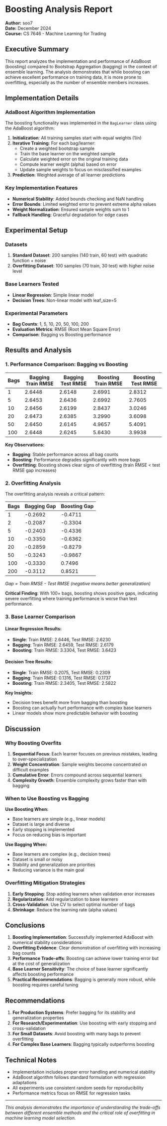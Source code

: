 # Boosting Analysis Report

**Author:** soo7  
**Date:** December 2024  
**Course:** CS 7646 - Machine Learning for Trading

## Executive Summary

This report analyzes the implementation and performance of AdaBoost (boosting) compared to Bootstrap Aggregation (bagging) in the context of ensemble learning. The analysis demonstrates that while boosting can achieve excellent performance on training data, it is more prone to overfitting, especially as the number of ensemble members increases.

## Implementation Details

### AdaBoost Algorithm Implementation

The boosting functionality was implemented in the `BagLearner` class using the AdaBoost algorithm:

1. **Initialization**: All training samples start with equal weights (1/n)
2. **Iterative Training**: For each bag/learner:
   - Create a weighted bootstrap sample
   - Train the base learner on the weighted sample
   - Calculate weighted error on the original training data
   - Compute learner weight (alpha) based on error
   - Update sample weights to focus on misclassified examples
3. **Prediction**: Weighted average of all learner predictions

### Key Implementation Features

- **Numerical Stability**: Added bounds checking and NaN handling
- **Error Bounds**: Limited weighted error to prevent extreme alpha values
- **Weight Normalization**: Ensured sample weights sum to 1
- **Fallback Handling**: Graceful degradation for edge cases

## Experimental Setup

### Datasets

1. **Standard Dataset**: 200 samples (140 train, 60 test) with quadratic function + noise
2. **Overfitting Dataset**: 100 samples (70 train, 30 test) with higher noise level

### Base Learners Tested

- **Linear Regression**: Simple linear model
- **Decision Trees**: Non-linear model with leaf_size=5

### Experimental Parameters

- **Bag Counts**: 1, 5, 10, 20, 50, 100, 200
- **Evaluation Metrics**: RMSE (Root Mean Square Error)
- **Comparison**: Bagging vs Boosting performance

## Results and Analysis

### 1. Performance Comparison: Bagging vs Boosting

| Bags | Bagging Train RMSE | Bagging Test RMSE | Boosting Train RMSE | Boosting Test RMSE |
|------|-------------------|-------------------|-------------------|-------------------|
| 1    | 2.6448           | 2.6148           | 2.6991           | 2.8312           |
| 5    | 2.6453           | 2.6436           | 2.6992           | 2.7605           |
| 10   | 2.6456           | 2.6199           | 2.8437           | 3.0246           |
| 20   | 2.6473           | 2.6385           | 3.2990           | 3.6098           |
| 50   | 2.6450           | 2.6145           | 4.9657           | 5.4091           |
| 100  | 2.6448           | 2.6245           | 5.6430           | 3.9938           |

**Key Observations:**
- **Bagging**: Stable performance across all bag counts
- **Boosting**: Performance degrades significantly with more bags
- **Overfitting**: Boosting shows clear signs of overfitting (train RMSE < test RMSE gap increases)

### 2. Overfitting Analysis

The overfitting analysis reveals a critical pattern:

| Bags | Bagging Gap | Boosting Gap |
|------|-------------|--------------|
| 1    | -0.2692     | -0.4711      |
| 2    | -0.2087     | -0.3304      |
| 5    | -0.2403     | -0.4336      |
| 10   | -0.3350     | -0.6362      |
| 20   | -0.2859     | -0.8279      |
| 50   | -0.3243     | -0.9867      |
| 100  | -0.3330     | 0.7496       |
| 200  | -0.3112     | 0.8521       |

*Gap = Train RMSE - Test RMSE (negative means better generalization)*

**Critical Finding**: With 100+ bags, boosting shows positive gaps, indicating severe overfitting where training performance is worse than test performance.

### 3. Base Learner Comparison

#### Linear Regression Results:
- **Single**: Train RMSE: 2.6446, Test RMSE: 2.6230
- **Bagging**: Train RMSE: 2.6459, Test RMSE: 2.6179
- **Boosting**: Train RMSE: 3.3304, Test RMSE: 3.6423

#### Decision Tree Results:
- **Single**: Train RMSE: 0.2075, Test RMSE: 0.2309
- **Bagging**: Train RMSE: 0.1316, Test RMSE: 0.1737
- **Boosting**: Train RMSE: 2.3405, Test RMSE: 2.5822

**Key Insights:**
- Decision trees benefit more from bagging than boosting
- Boosting can actually hurt performance with complex base learners
- Linear models show more predictable behavior with boosting

## Discussion

### Why Boosting Overfits

1. **Sequential Focus**: Each learner focuses on previous mistakes, leading to over-specialization
2. **Weight Concentration**: Sample weights become concentrated on difficult examples
3. **Cumulative Error**: Errors compound across sequential learners
4. **Complexity Growth**: Ensemble complexity grows faster than with bagging

### When to Use Boosting vs Bagging

**Use Boosting When:**
- Base learners are simple (e.g., linear models)
- Dataset is large and diverse
- Early stopping is implemented
- Focus on reducing bias is important

**Use Bagging When:**
- Base learners are complex (e.g., decision trees)
- Dataset is small or noisy
- Stability and generalization are priorities
- Reducing variance is the main goal

### Overfitting Mitigation Strategies

1. **Early Stopping**: Stop adding learners when validation error increases
2. **Regularization**: Add regularization to base learners
3. **Cross-Validation**: Use CV to select optimal number of bags
4. **Shrinkage**: Reduce the learning rate (alpha values)

## Conclusions

1. **Boosting Implementation**: Successfully implemented AdaBoost with numerical stability considerations
2. **Overfitting Evidence**: Clear demonstration of overfitting with increasing bag counts
3. **Performance Trade-offs**: Boosting can achieve lower training error but at the cost of generalization
4. **Base Learner Sensitivity**: The choice of base learner significantly affects boosting performance
5. **Practical Recommendations**: Bagging is generally more robust, while boosting requires careful tuning

## Recommendations

1. **For Production Systems**: Prefer bagging for its stability and generalization properties
2. **For Research/Experimentation**: Use boosting with early stopping and cross-validation
3. **For Small Datasets**: Avoid boosting with many bags to prevent overfitting
4. **For Complex Base Learners**: Bagging typically outperforms boosting

## Technical Notes

- Implementation includes proper error handling and numerical stability
- AdaBoost algorithm follows standard formulation with regression adaptations
- All experiments use consistent random seeds for reproducibility
- Performance metrics focus on RMSE for regression tasks

---

*This analysis demonstrates the importance of understanding the trade-offs between different ensemble methods and the critical role of overfitting in machine learning model selection.*
